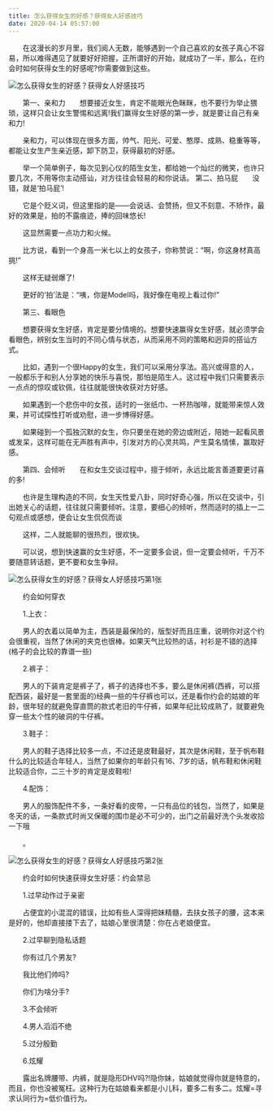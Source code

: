 ```yaml
---
title: 怎么获得女生的好感？获得女人好感技巧
date: 2020-04-14 05:57:00
---
```




　　在这漫长的岁月里，我们阅人无数，能够遇到一个自己喜欢的女孩子真心不容易，所以难得遇见了就要好好把握，正所谓好的开始，就成功了一半，那么，在约会时如何获得女生的好感呢?你需要做到这些。

![怎么获得女生的好感？获得女人好感技巧](/img/fa5fbab104ca322e1d5057d29c712bec.jpg)

　　第一、亲和力　　想要接近女生，肯定不能眼光色眯眯，也不要行为举止猥琐，这样只会让女生警惕和远离!我们赢得女生好感的第一步，就是要让自己有亲和力!

　　亲和力，可以体现在很多方面，帅气、阳光、可爱、憨厚、成熟、稳重等等，都能让女生产生亲近感，卸下防卫，获得最初的好感。

　　举一个简单例子，每次见到心仪的陌生女生，都给她一个灿烂的微笑，也许只要几次，不用等你主动搭讪，对方往往会轻易的和你说话。 第二、拍马屁　　没错，就是‘拍马屁’!

　　它是个贬义词，但这里指的是——会说话、会赞扬，但又不刻意、不矫作，最好的效果是，拍的不露痕迹，捧的回味悠长!

　　这显然需要一点功力和火候。

　　比方说，看到一个身高一米七以上的女孩子，你称赞说：“啊，你这身材真高挑!”

　　这样无疑弱爆了!

　　更好的‘拍’法是：“咦，你是Model吗，我好像在电视上看过你!”

　　第三、看眼色

　　想要获得女生好感，肯定是要分情境的。想要快速赢得女生好感，就必须学会看眼色，辨别女生当时的不同心情与状态，从而采用不同的策略和迥异的搭讪方式。

　　比如，遇到一个很Happy的女生，我们可以采用分享法。高兴或得意的人，一般都乐于和别人分享她的快乐与喜悦，那怕是陌生人。这过程中我们只需要表示一点点的惊叹或钦佩，往往就能很快收获对方好感。

　　如果遇到一个悲伤中的女孩，适时的一张纸巾、一杯热咖啡，就能带来惊人效果，并可试探性打听或劝慰，进一步博得好感。

　　如果碰到一个孤独沉默的女生，你只要坐在她的旁边或附近，陪她一起看风景或发呆，这样可能在无声胜有声中，引发对方的心灵共鸣，产生莫名情愫，赢取好感。

　　第四、会倾听　　在和女生交谈过程中，擅于倾听，永远比能言善道要更讨喜的多!

　　也许是生理构造的不同，女生天性爱八卦，同时好奇心强，所以在交谈中，引出她关心的话题，往往就只需要倾听。注意，要细心的倾听，然而适时的插上一二句观点或感想，便会让女生侃侃而谈

　　这样，二人就能聊的很热烈，很欢快。

　　可以说，想到快速赢的女生好感，不一定要多会说，但一定要会倾听，千万不要随意转话题，更不要和女生争辩。

![怎么获得女生的好感？获得女人好感技巧第1张](/img/14851ca26c5ca6179c25876790987ebc.jpg)

　　约会如何穿衣

　　1.上衣：

　　男人的衣着以简单为主，西装是最保险的，版型好而且庄重，说明你对这个约会很重视，当然了休闲的夹克也很棒。如果天气比较热的话，衬衫是不错的选择(格子的会比较的靠谱一些)

　　2.裤子：

　　男人的下装肯定是裤子了，裤子的选择也不多，要么是休闲裤(西裤，可以搭配西装，最好是一套里面的)经典一些的牛仔裤也可以，还是看你约会的姑娘的年龄，很年轻的就避免穿直筒的款式老旧的牛仔裤，如果年纪比较成熟了，就要避免穿一些太个性的破洞的牛仔裤。

　　3.鞋子：

　　男人的鞋子选择比较多一点，不过还是皮鞋最好，其次是休闲鞋，至于帆布鞋什么的比较适合年轻人，当然了如果你的年龄只有16、7岁的话，帆布鞋和休闲鞋比较适合你，二三十岁的肯定是皮鞋啦!

　　4.配饰：

　　男人的服饰配件不多，一条好看的皮带，一只有品位的钱包，当然了，如果是冬天的话，一条款式时尚又保暖的围巾是必不可少的，出门之前最好洗个头发收拾一下哦

　　。

![怎么获得女生的好感？获得女人好感技巧第2张](/img/a6ecd66b76f93540546a70c4d7d2aa8d.jpg)

　　约会时如何快速获得女生好感：约会禁忌

　　1.过早动作过于亲密

　　占便宜的小混混的错误，比如有些人深得把妹精髓，去扶女孩子的腰，这本来是好的，他却直接搂下去了，姑娘心里很清楚：你在占老娘便宜。

　　2.过早聊到隐私话题

　　你有过几个男友?

　　我比他们帅吗?

　　你们为啥分手?

　　3.不会倾听

　　4.男人滔滔不绝

　　5.过分殷勤

　　6.炫耀

　　露出名牌腰带、内裤，就是隐形DHV吗?!隐你妹，姑娘就觉得你就是特意的，而且，你也没被冤枉。这种行为在姑娘看来都是小儿科，要多二有多二。炫耀=寻求认同行为=低价值行为。